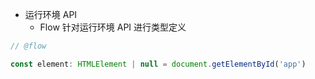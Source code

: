 - 运行环境 API
  - Flow 针对运行环境 API 进行类型定义

```js
// @flow

const element: HTMLElement | null = document.getElementById('app')

```
